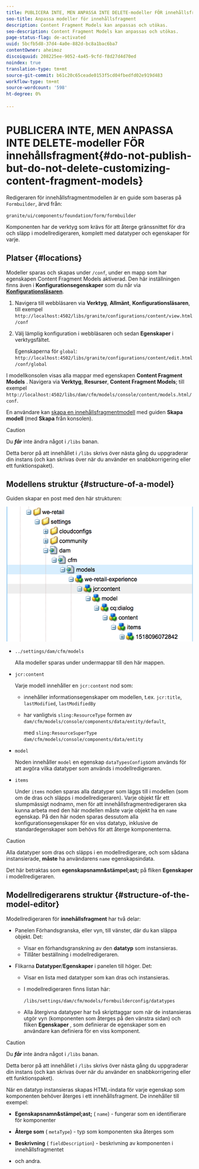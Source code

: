 ```yaml
---
title: PUBLICERA INTE, MEN ANPASSA INTE DELETE-modeller FÖR innehållsfragment
seo-title: Anpassa modeller för innehållsfragment
description: Content Fragment Models kan anpassas och utökas.
seo-description: Content Fragment Models kan anpassas och utökas.
page-status-flag: de-activated
uuid: 5bcfb5d8-37d4-4a0e-882d-bc8a1bac6ba7
contentOwner: aheimoz
discoiquuid: 208225ee-9052-4a45-9cfd-f8d27d4d70ed
noindex: true
translation-type: tm+mt
source-git-commit: b61c20c65ceade0153f5cd04fbedfd02e919d483
workflow-type: tm+mt
source-wordcount: '598'
ht-degree: 0%

---
```



# PUBLICERA INTE, MEN ANPASSA INTE DELETE-modeller FÖR innehållsfragment{#do-not-publish-but-do-not-delete-customizing-content-fragment-models}

Redigeraren för innehållsfragmentmodellen är en guide som baseras på `Formbuilder`, ärvd från:

`granite/ui/components/foundation/form/formbuilder`

Komponenten har de verktyg som krävs för att återge gränssnittet för dra och släpp i modellredigeraren, komplett med datatyper och egenskaper för varje.

## Platser {#locations}

Modeller sparas och skapas under `/conf`, under en mapp som har egenskapen [](/help/assets/content-fragments-models.md#enable-content-fragment-models) Content Fragment Models aktiverad. Den här inställningen finns även i **Konfigurationsegenskaper** som du når via **[Konfigurationsläsaren](/help/sites-administering/configurations.md)**.

1. Navigera till webbläsaren via **Verktyg**, **Allmänt**, **Konfigurationsläsaren**, till exempel 
`http://localhost:4502/libs/granite/configurations/content/view.html/conf`

1. Välj lämplig konfiguration i webbläsaren och sedan **Egenskaper** i verktygsfältet.

   Egenskaperna för `global`: `http://localhost:4502/libs/granite/configurations/content/edit.html/conf/global`

I modellkonsolen visas alla mappar med egenskapen **Content Fragment Models** . Navigera via **Verktyg**, **Resurser**, **Content Fragment Models**; till exempel `http://localhost:4502/libs/dam/cfm/models/console/content/models.html/conf`.

En användare kan [skapa en innehållsfragmentmodell](/help/assets/content-fragments-models.md#creating-a-content-fragment-model) med guiden **Skapa modell** (med **Skapa** från konsolen).

>[!CAUTION]
>
>Du ***får*** inte ändra något i `/libs` banan.
>
>Detta beror på att innehållet i `/libs` skrivs över nästa gång du uppgraderar din instans (och kan skrivas över när du använder en snabbkorrigering eller ett funktionspaket).

## Modellens struktur {#structure-of-a-model}

Guiden skapar en post med den här strukturen:

![cf-54](assets/cf-54.png)

* `../settings/dam/cfm/models`

   Alla modeller sparas under undermappar till den här mappen.

* `jcr:content`

   Varje modell innehåller en `jcr:content` nod som:

   * innehåller informationsegenskaper om modellen, t.ex. `jcr:title`, `lastModified`, `lastModifiedBy`
   * har vanligtvis `sling:ResourceType` formen av `dam/cfm/models/console/components/data/entity/default`,

      med `sling:ResourceSuperType` `dam/cfm/models/console/components/data/entity`

* `model`

   Noden innehåller `model` en egenskap `dataTypesConfig`som används för att avgöra vilka datatyper som används i modellredigeraren.

* `items`

   Under `items` noden sparas alla datatyper som läggs till i modellen (som om de dras och släpps i modellredigeraren). Varje objekt får ett slumpmässigt nodnamn, men för att innehållsfragmentredigeraren ska kunna arbeta med den här modellen måste varje objekt ha en `name` egenskap. På den här noden sparas dessutom alla konfigurationsegenskaper för en viss datatyp, inklusive de standardegenskaper som behövs för att återge komponenterna.

>[!CAUTION]
>
>Alla datatyper som dras och släpps i en modellredigerare, och som sådana instansierade, **måste** ha användarens `name` egenskapsindata.
>
>Det här betraktas som **egenskapsnamn&amp;stämpel;ast;** på fliken **Egenskaper** i modellredigeraren.

## Modellredigerarens struktur {#structure-of-the-model-editor}

Modellredigeraren för **innehållsfragment** har två delar:

* Panelen Förhandsgranska, eller vyn, till vänster, där du kan släppa objekt. Det:

   * Visar en förhandsgranskning av den **datatyp** som instansieras.
   * Tillåter beställning i modellredigeraren.

* Flikarna **Datatyper**/**Egenskaper** i panelen till höger. Det:

   * Visar en lista med datatyper som kan dras och instansieras.
   * I modellredigeraren finns listan här:

      `/libs/settings/dam/cfm/models/formbuilderconfig/datatypes`

      <!-- Please uncomment when file is used
      This node contains all the data types currently supported in the model editor. For more information on how to configure the data types, see [Customizing Data Types for Content Fragment Models](/help/sites-developing/customizing-content-fragment-model-data-types.md).
      -->

   * Alla återgivna datatyper har två skripttaggar som när de instansieras utgör vyn (komponenten som återges på den vänstra sidan) och fliken **Egenskaper** , som definierar de egenskaper som en användare kan definiera för en viss komponent.

>[!CAUTION]
>
>Du ***får*** inte ändra något i `/libs` banan.
>
>Detta beror på att innehållet i `/libs` skrivs över nästa gång du uppgraderar din instans (och kan skrivas över när du använder en snabbkorrigering eller ett funktionspaket).

<!-- Please uncomment when files are used
The properties on the right side define a form that is submitted directly into JCR under `/conf`; see the path in the example [Structure of a Model](/help/sites-developing/customizing-content-fragment-models.md#structure-of-a-model).
-->

När en datatyp instansieras skapas HTML-indata för varje egenskap som komponenten behöver återges i ett innehållsfragment. De innehåller till exempel:

* **Egenskapsnamn&amp;stämpel;ast;** ( `name`) - fungerar som en identifierare för komponenter

* **Återge som** ( `metaType`) - typ som komponenten ska återges som

* **Beskrivning** ( `fieldDescription`) - beskrivning av komponenten i innehållsfragmentet

* och andra.

